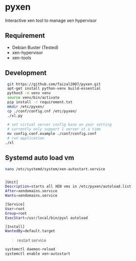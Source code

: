 # pyxen
Interactive xen tool to manage xen hypervisor

## Requirement
* Debian Buster (Tested)
* xen-hypervisor
* xen-tools

## Development
```bash
 git https://github.com/faizal2007/pyxen.git
 apt-get install python-venv build-essential
 python3 -m venv venv
 source venv/bin/activate
 pip install -r requirement.txt
 mkdir /etc/pyxen/
 cp ./conf/config.cnf /etc/pyxen/
 ./xl.py
 
 # set virtual server config base on your setting
 # currently only support 1 server at a time
 mv config.conf.example ./conf/config.conf
 # run application
./xl
```
## Systemd auto load vm
```bash
nano /etc/systemd/system/xen-autostart.service
```
```bash

[Unit]
Description=starts all XEN vms in /etc/pyxen/autoload.list
After=xendomains.service
Wants=xendomains.service

[Service]
User=root
Group=root
ExecStart=/usr/local/bin/pyxl autoload

[Install]
WantedBy=default.target
```
> restart service
```bash
systemctl daemon-reload
systemctl enable xen-autostart
```

